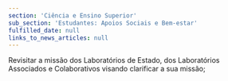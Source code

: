 ```yaml
---
section: 'Ciência e Ensino Superior'
sub_section: 'Estudantes: Apoios Sociais e Bem-estar'
fulfilled_date: null
links_to_news_articles: null
---
```


Revisitar a missão dos Laboratórios de Estado, dos Laboratórios Associados e Colaborativos visando clarificar a sua missão;